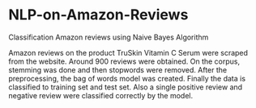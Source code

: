 # NLP-on-Amazon-Reviews
Classification Amazon reviews using Naive Bayes Algorithm

Amazon reviews on the product TruSkin Vitamin C Serum were scraped from the website. Around 900 reviews were obtained. On the corpus, stemming was done and then stopwords were removed. After the preprocessing, the bag of words model was created. Finally the data is classified to training set and test set. 
Also a single positive review and negative review were classified correctly by the model.
